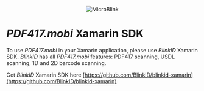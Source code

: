 <p align="center" >
  <img src="https://raw.githubusercontent.com/BlinkID/blinkid-xamarin/design/Design/logo-microblink-xamarin.png" alt="MicroBlink" title="MicroBlink">
</p>

# _PDF417.mobi_ Xamarin SDK

To use _PDF417.mobi_ in your Xamarin application, please use _BlinkID_ Xamarin SDK. _BlinkID_ has all _PDF417.mobi_ features: PDF417 scanning, USDL scanning, 1D and 2D barcode scanning.  

Get _BlinkID_ Xamarin SDK here [https://github.com/BlinkID/blinkid-xamarin](https://github.com/BlinkID/blinkid-xamarin)
